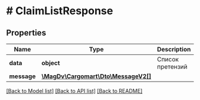 # # ClaimListResponse

## Properties

Name | Type | Description | Notes
------------ | ------------- | ------------- | -------------
**data** | **object** | Список претензий |
**message** | [**\MagDv\Cargomart\Dto\MessageV2[]**](MessageV2.md) |  | [optional]

[[Back to Model list]](../../README.md#models) [[Back to API list]](../../README.md#endpoints) [[Back to README]](../../README.md)
